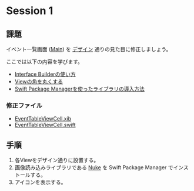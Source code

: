 # Session 1

## 課題

イベント一覧画面 ([Main](./../Training/Scenes/Main)) を [デザイン](https://www.figma.com/file/B0Pp2PNSmTugNxQ01dKeiy/ios-training) 通りの見た目に修正しましょう。<br>

ここでは以下の内容を学びます。

- [Interface Builderの使い方](./Page/Interface_Builder.md)
- [Viewの角を丸くする](https://i-app-tec.com/ios/corner-radius.html)
- [Swift Package Managerを使ったライブラリの導入方法](https://qiita.com/hironytic/items/09a4c16857b409c17d2c)

### 修正ファイル

- [EventTableViewCell.xib](./../Training/Scenes/Main/Subviews/EventTableViewCell.xib)
- [EventTableViewCell.swift](./../Training/Scenes/Main/Subviews/EventTableViewCell.swift)

## 手順

1. 各Viewをデザイン通りに設置する。
2. 画像読み込みライブラリである [Nuke](https://github.com/kean/Nuke) を Swift Package Manager でインストールする。
3. アイコンを表示する。